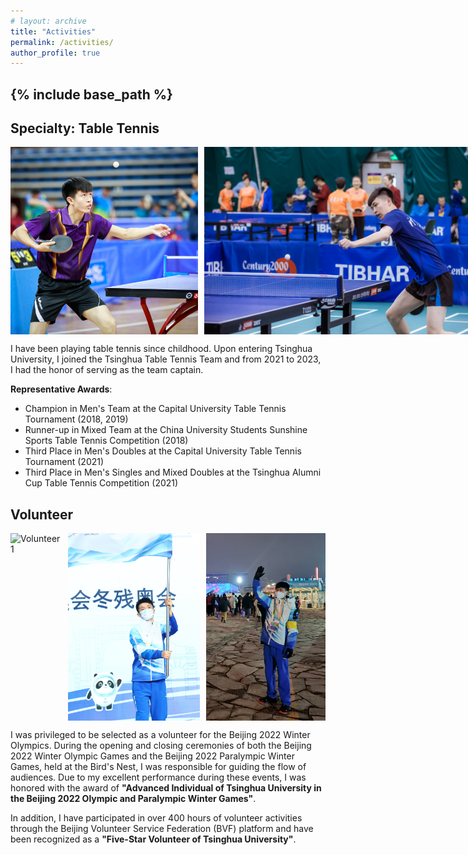 ```yaml
---
# layout: archive
title: "Activities"
permalink: /activities/
author_profile: true
---
```


{% include base_path %}
-----

Specialty: Table Tennis
-----

<div style="display: flex; align-items: center;">
  <img src="/images/TableTennis1.jpg" alt="TableTennis1" style="height: 300px; width: auto; margin-right: 10px;">
  <img src="/images/TableTennis2.jpg" alt="TableTennis2" style="height: 300px; width: auto;">
</div>

I have been playing table tennis since childhood. Upon entering Tsinghua University, I joined the Tsinghua Table Tennis Team and from 2021 to 2023, I had the honor of serving as the team captain.

**Representative Awards**:
- Champion in Men's Team at the Capital University Table Tennis Tournament (2018, 2019)
- Runner-up in Mixed Team at the China University Students Sunshine Sports Table Tennis Competition (2018)
- Third Place in Men's Doubles at the Capital University Table Tennis Tournament (2021)
- Third Place in Men's Singles and Mixed Doubles at the Tsinghua Alumni Cup Table Tennis Competition (2021)

Volunteer
-----
<div style="display: flex; align-items: center;">
  <img src="/images/Volunteer1.jpg" alt="Volunteer1" style="height: 300px; width: auto; margin-right: 10px;">
  <img src="/images/Volunteer2.jpg" alt="Volunteer2" style="height: 300px; width: auto; margin-right: 10px;">
  <img src="/images/Volunteer3.jpg" alt="Volunteer3" style="height: 300px; width: auto;">
</div>

I was privileged to be selected as a volunteer for the Beijing 2022 Winter Olympics. During the opening and closing ceremonies of both the Beijing 2022 Winter Olympic Games and the Beijing 2022 Paralympic Winter Games, held at the Bird's Nest, I was responsible for guiding the flow of audiences. Due to my excellent performance during these events, I was honored with the award of **"Advanced Individual of Tsinghua University in the Beijing 2022 Olympic and Paralympic Winter Games"**.

In addition, I have participated in over 400 hours of volunteer activities through the Beijing Volunteer Service Federation (BVF) platform and have been recognized as a **"Five-Star Volunteer of Tsinghua University"**.

